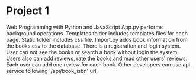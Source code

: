 # Project 1

Web Programming with Python and JavaScript
App.py performs background operations. Templates folder includes templates files for each page. Static folder includes css file. Import.py adds book information from the books.csv to the database.
There is a registration and login system. User can not see the books or search a book without login the system. Users also can add reviews, rate the books and read other users' reviews. Each user can add one review
for each book. Other developers can use api service following '/api/book_isbn' url. 